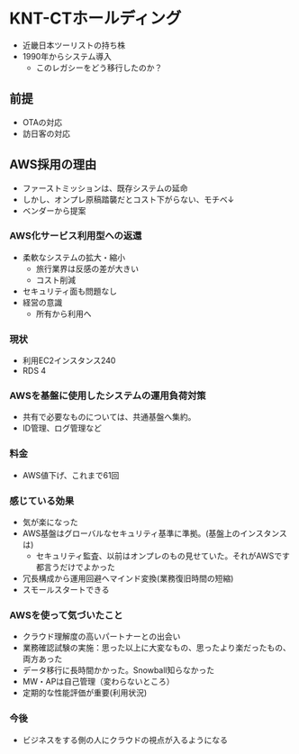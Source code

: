 # KNT-CTホールディング
- 近畿日本ツーリストの持ち株
- 1990年からシステム導入
    - このレガシーをどう移行したのか？

## 前提
- OTAの対応
- 訪日客の対応

## AWS採用の理由
- ファーストミッションは、既存システムの延命
- しかし、オンプレ原稿踏襲だとコスト下がらない、モチベ↓
- ベンダーから提案

### AWS化サービス利用型への返還
- 柔軟なシステムの拡大・縮小
    - 旅行業界は反感の差が大きい
    - コスト削減
- セキュリティ面も問題なし
- 経営の意識
    - 所有から利用へ

### 現状
- 利用EC2インスタンス240
- RDS 4

### AWSを基盤に使用したシステムの運用負荷対策
- 共有で必要なものについては、共通基盤へ集約。
- ID管理、ログ管理など

### 料金
- AWS値下げ、これまで61回

### 感じている効果
- 気が楽になった
- AWS基盤はグローバルなセキュリティ基準に準拠。(基盤上のインスタンスは)
    - セキュリティ監査、以前はオンプレのもの見せていた。それがAWSです都言うだけでよかった
- 冗長構成から運用回避へマインド変換(業務復旧時間の短縮)
- スモールスタートできる

### AWSを使って気づいたこと
- クラウド理解度の高いパートナーとの出会い
- 業務確認試験の実施：思った以上に大変なもの、思ったより楽だったもの、両方あった
- データ移行に長時間かかった。Snowball知らなかった
- MW・APは自己管理（変わらないところ）
- 定期的な性能評価が重要(利用状況)

### 今後
- ビジネスをする側の人にクラウドの視点が入るようになる
